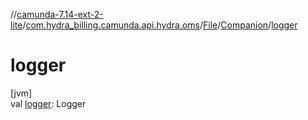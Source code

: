 //[camunda-7.14-ext-2-lite](../../../../index.md)/[com.hydra_billing.camunda.api.hydra.oms](../../index.md)/[File](../index.md)/[Companion](index.md)/[logger](logger.md)

# logger

[jvm]\
val [logger](logger.md): Logger
